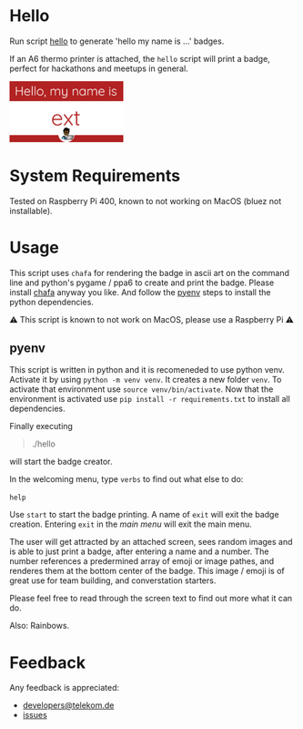 # Hello

Run script [hello](./hello) to generate 'hello my name is ...' badges.

If an A6 thermo printer is attached, the `hello` script will print a badge, perfect for hackathons and meetups in general.

<img src="./attendee-badge.png" width="200"/>

# System Requirements

Tested on Raspberry Pi 400, known to not working on MacOS (bluez not installable).

# Usage

This script uses `chafa` for rendering the badge in ascii art on the command line and python's pygame / ppa6 to create and print the badge. Please install [chafa](https://github.com/hpjansson/chafa) anyway you like. And follow the [pyenv](#pyenv) steps to install the python dependencies.

:warning: This script is known to not work on MacOS, please use a Raspberry Pi :warning:

## pyenv

This script is written in python and it is recomeneded to use python venv. Activate it by using `python -m venv venv`. It creates a new folder `venv`. To activate that environment use `source venv/bin/activate`. Now that the environment is activated use `pip install -r requirements.txt` to install all dependencies. 

Finally executing


> ./hello

will start the badge creator.

In the welcoming menu, type `verbs` to find out what else to do:
 
`help`


Use `start` to start the badge printing. A name of `exit` will exit the badge creation. Entering `exit` in the *main menu* will exit the main menu.

The user will get attracted by an attached screen, sees random images and is able to just print a badge, after entering a name and a number. The number references a predermined array of emoji or image pathes, and renderes them at the bottom center of the badge. This image / emoji is of great use for team building, and converstation starters.

Please feel free to read through the screen text to find out more what it can do.

Also: Rainbows.

# Feedback

Any feedback is appreciated:

* developers@telekom.de
* [issues](https://github.com/dt-developers/hello-my-name-is/issues)
